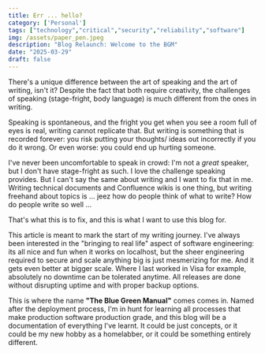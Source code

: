 ```yaml
---
title: Err ... hello?
category: ['Personal']
tags: ["technology","critical","security","reliability","software"]
img: /assets/paper_pen.jpeg
description: "Blog Relaunch: Welcome to the BGM"
date: "2025-03-29"
draft: false
---
```


There's a unique difference between the art of speaking and the art of writing, isn't it? Despite the fact that both require creativity, the challenges of speaking (stage-fright, body language) is much different from the ones in writing.

Speaking is spontaneous, and the fright you get when you see a room full of eyes is real, writing cannot replicate that. But writing is something that is recorded forever: you risk putting your thoughts/ ideas out incorrectly if you do it wrong. Or even worse: you could end up hurting someone.

I've never been uncomfortable to speak in crowd: I'm not a *great* speaker, but I don't have stage-fright as such. I love the challenge speaking provides. But I can't say the same about writing and I want to fix that in me. Writing technical documents and Confluence wikis is one thing, but writing freehand about topics is ... jeez how do people think of what to write? How do people write so well ...

That's what this is to fix, and this is what I want to use this blog for.


This article is meant to mark the start of my writing journey. I've always been interested in the "bringing to real life" aspect of software engineering: its all nice and fun when it works on localhost, but the sheer engineering required to secure and scale anything big is just mesmerizing for me. And it gets even better at bigger scale. Where I last worked in Visa for example, absolutely no downtime can be tolerated anytime. All releases are done without disrupting uptime and with proper backup options.

This is where the name **"The Blue Green Manual"** comes  comes in. Named after the deployment process, I'm in hunt for learning all processes that make production software production grade, and this blog will be a documentation of everything I've learnt. It could be just concepts, or it could be my new hobby as a homelabber, or it could be something entirely different. 